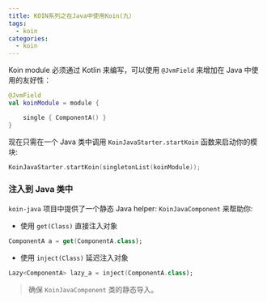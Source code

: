 ```yaml
---
title: KOIN系列之在Java中使用Koin(九）
tags:
  - koin
categories:
  - koin
---
```


Koin module 必须通过 Kotlin 来编写，可以使用 `@JvmField` 来增加在 Java 中使用的友好性：

```kotlin
@JvmField
val koinModule = module {

    single { ComponentA() }
}
```

现在只需在一个 Java 类中调用 `KoinJavaStarter.startKoin` 函数来启动你的模块:

```kotlin
KoinJavaStarter.startKoin(singletonList(koinModule));
```

### 注入到 Java 类中

`koin-java` 项目中提供了一个静态 Java helper: `KoinJavaComponent` 来帮助你:

- 使用 `get(Class)` 直接注入对象

```kotlin
ComponentA a = get(ComponentA.class);
```

- 使用 `inject(Class)` 延迟注入对象

```kotlin
Lazy<ComponentA> lazy_a = inject(ComponentA.class);
```

>确保 `KoinJavaComponent` 类的静态导入。
